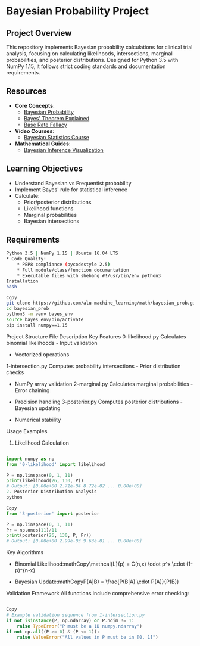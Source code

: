 # Bayesian Probability Project

## Project Overview

This repository implements Bayesian probability calculations for clinical trial analysis, focusing on calculating likelihoods, intersections, marginal probabilities, and posterior distributions. Designed for Python 3.5 with NumPy 1.15, it follows strict coding standards and documentation requirements.

## Resources

- **Core Concepts**:
  - [Bayesian Probability](https://en.wikipedia.org/wiki/Bayesian_probability)
  - [Bayes' Theorem Explained](https://www.youtube.com/watch?v=HZGCoVF3YvM)
  - [Base Rate Fallacy](https://towardsdatascience.com/base-rate-fallacy-3893e16e59db)
- **Video Courses**:
  - [Bayesian Statistics Course](https://www.coursera.org/specializations/bayesian-statistics)
- **Mathematical Guides**:
  - [Bayesian Inference Visualization](https://seeing-theory.brown.edu/bayesian-inference/index.html)

## Learning Objectives

- Understand Bayesian vs Frequentist probability
- Implement Bayes' rule for statistical inference
- Calculate:
  - Prior/posterior distributions
  - Likelihood functions
  - Marginal probabilities
  - Bayesian intersections

## Requirements

```bash
Python 3.5 | NumPy 1.15 | Ubuntu 16.04 LTS
* Code Quality:
    * PEP8 compliance (pycodestyle 2.5)
    * Full module/class/function documentation
    * Executable files with shebang #!/usr/bin/env python3
Installation
bash

Copy
git clone https://github.com/alu-machine_learning/math/bayesian_prob.git
cd bayesian_prob
python3 -m venv bayes_env
source bayes_env/bin/activate
pip install numpy==1.15
```

Project Structure
File    Description    Key Features
0-likelihood.py Calculates binomial likelihoods - Input validation

- Vectorized operations

1-intersection.py  Computes probability intersections - Prior distribution checks

- NumPy array validation
2-marginal.py Calculates marginal probabilities - Error chaining

- Precision handling
3-posterior.py Computes posterior distributions - Bayesian updating
- Numerical stability

Usage Examples

1. Likelihood Calculation

```python

import numpy as np
from '0-likelihood' import likelihood

P = np.linspace(0, 1, 11)
print(likelihood(26, 130, P))
# Output: [0.00e+00 2.71e-04 8.72e-02 ... 0.00e+00]
2. Posterior Distribution Analysis
python

Copy
from '3-posterior' import posterior

P = np.linspace(0, 1, 11)
Pr = np.ones(11)/11
print(posterior(26, 130, P, Pr))
# Output: [0.00e+00 2.99e-03 9.63e-01 ... 0.00e+00]
```

Key Algorithms

- Binomial Likelihood:mathCopy\mathcal{L}(p) = C(n,x) \cdot p^x \cdot (1-p)^{n-x}

- Bayesian Update:mathCopyP(A|B) = \frac{P(B|A) \cdot P(A)}{P(B)}

Validation Framework
All functions include comprehensive error checking:

```python

Copy
# Example validation sequence from 1-intersection.py
if not isinstance(P, np.ndarray) or P.ndim != 1:
    raise TypeError("P must be a 1D numpy.ndarray")
if not np.all((P >= 0) & (P <= 1)):
    raise ValueError("All values in P must be in [0, 1]")
```
